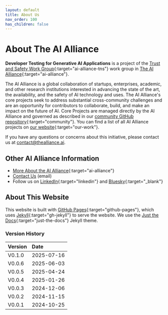 ```yaml
---
layout: default
title: About Us
nav_order: 100
has_children: false
---
```


# About The AI Alliance

**Developer Testing for Generative AI Applications** is a project of the [Trust and Safety Work Group](https://thealliance.ai/focus-areas/trust-and-safety){:target="ai-alliance-tns"} work group in [The AI Alliance](https://thealliance.ai){:target="ai-alliance"}.

The AI Alliance is a global collaboration of startups, enterprises, academic, and other research institutions interested in advancing the state of the art, the availability, and the safety of AI technology and uses. The AI Alliance's core projects seek to address substantial cross-community challenges and are an opportunity for contributors to collaborate, build, and make an impact on the future of AI. Core Projects are managed directly by the AI Alliance and governed as described in our [community GitHub repository](https://github.com/The-AI-Alliance/community){:target="community"}. You can find a list of all AI Alliance projects on [our website](https://thealliance.ai/our-work){:target="our-work"}.

If you have any questions or concerns about this initiative, please contact us at [contact@thealliance.ai](mailto:contact@thealliance.ai).

## Other AI Alliance Information

* [More About the AI Alliance](https://thealliance.ai/about-aia){:target="ai-alliance"}
* [Contact Us](mailto:contact@thealliance.ai) (email)
* Follow us on [LinkedIn](https://www.linkedin.com/company/the-aialliance/){:target="linkedin"} and [Bluesky](https://bsky.app/profile/aialliance.bsky.social){:target="_blank"}

## About This Website

This website is built with [GitHub Pages](https://pages.github.com/){:target="github-pages"}, which uses [Jekyll](https://github.com/jekyll/jekyll){:target="gh-jekyll"} to serve the website. We use the [Just the Docs](https://just-the-docs.github.io/just-the-docs/){:target="just-the-docs"} Jekyll theme.

### Version History

| Version  | Date       |
| :------- | :--------- |
| V0.1.0   | 2025-07-16 |
| V0.0.6   | 2025-06-03 |
| V0.0.5   | 2025-04-24 |
| V0.0.4   | 2025-01-26 |
| V0.0.3   | 2024-12-06 |
| V0.0.2   | 2024-11-15 |
| V0.0.1   | 2024-10-25 |
